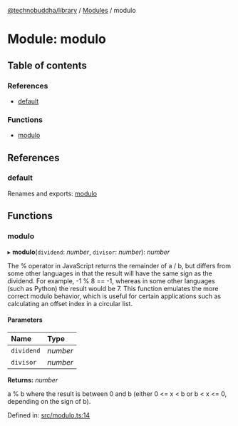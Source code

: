 [@technobuddha/library](../../README.md) / [Modules](../Modules.md) / modulo

# Module: modulo

## Table of contents

### References

- [default](modulo.md#default)

### Functions

- [modulo](modulo.md#modulo)

## References

### default

Renames and exports: [modulo](modulo.md#modulo)

## Functions

### modulo

▸ **modulo**(`dividend`: *number*, `divisor`: *number*): *number*

The % operator in JavaScript returns the remainder of a / b, but differs from
some other languages in that the result will have the same sign as the
dividend. For example, -1 % 8 == -1, whereas in some other languages
(such as Python) the result would be 7. This function emulates the more
correct modulo behavior, which is useful for certain applications such as
calculating an offset index in a circular list.

#### Parameters

| Name | Type |
| :------ | :------ |
| `dividend` | *number* |
| `divisor` | *number* |

**Returns:** *number*

a % b where the result is between 0 and b (either 0 <= x < b
or b < x <= 0, depending on the sign of b).

Defined in: [src/modulo.ts:14](https://github.com/technobuddha/hill.software/blob/65b5e5d/packages/library/src/modulo.ts#L14)
